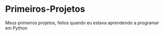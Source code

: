 # Primeiros-Projetos
 Meus primeiros projetos, feitos quando eu estava aprendendo a programar em Python

